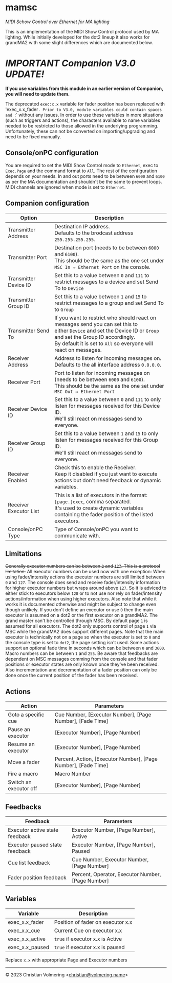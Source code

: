 # mamsc
*MIDI Schow Control over Ethernet for MA lighting*

This is an implementation of the MIDI Show Control protocol used by MA lighting.
While initially developed for the dot2 lineup it also works for grandMA2 with some slight differences which are documented below.

# *IMPORTANT Companion V3.0 UPDATE!*
**If you use variables from this module in an earlier version of Companion, you will need to update them.**

The deprecated `exec:x.x` variable for fader position has been replaced with 'exec_x.x_fader`. Prior to V3.0, module variables could contain spaces and `:` without any issues. In order to use these variables in more situations (such as triggers and actions), the characters available to name variables needed to be restricted to those allowed in the underlying programming. Unfortunately, these can not be converted on importing/upgrading and need to be fixed manually.


## Console/onPC configuration
You are required to set the MIDI Show Control mode to `Ethernet`, exec to `Exec.Page` and the command format to `All`.
The rest of the configuration depends on your needs.
In and out ports need to be between `6000` and `6100` as per the MA documentation and shouldn't be the same to prevent loops.
MIDI channels are ignored when mode is set to `Ethernet`.

## Companion configuration
| Option | Description |
| --- | --- |
| Transmitter Address | Destination IP address.<br>Defaults to the brodcast address `255.255.255.255`. |
| Transmitter Port | Destination port (needs to be between `6000` and `6100`).<br>This should be the same as the one set under `MSC In ⇒ Ethernet Port` on the console. |
| Transmitter Device ID | Set this to a value between `0` and `111` to restrict messages to a device and set Send To to `Device` |
| Transmitter Group ID | Set this to a value between `1` and `15` to restrict messages to a group and set Send To to `Group` |
| Transmitter Send To | If you want to restrict who should react on messages send you can set this to<br> either `Device` and set the Device ID or `Group` and set the Group ID accordingly.<br>By default it is set to `All` so everyone will react on messages. |
| Receiver Address | Address to listen for incoming messages on.<br>Defaults to the all interface address `0.0.0.0`. |
| Receiver Port | Port to listen for incoming messages on (needs to be between `6000` and `6100`).<br>This should be the same as the one set under `MSC Out ⇒ Ethernet Port` |
| Receiver Device ID | Set this to a value between `0` and `111` to only listen for messages received for this Device ID.<br>We'll still react on messages send to everyone. |
| Receiver Group ID | Set this to a value between `1` and `15` to only listen for messages received for this Group ID.<br>We'll still react on messages send to everyone. |
| Receiver Enabled | Check this to enable the Receiver.<br>Keep it disabled if you just want to execute actions but don't need feedback or dynamic variables. |
| Receiver Executor List | This is a list of executors in the format: `[page.]exec`, comma separated.<br>It's used to create dynamic variables containing the fader position of the listed executors. |
| Console/onPC Type | Type of Console/onPC you want to communicate with. |

## Limitations
~~Generally executor numbers can be between `0` and `127`. This is a protocol limitation.~~ All executor numbers can be used now with one exception: When using fader/intensity actions the executor numbers are still limited between `0` and `127`. The console does send and receive fader/intensity information for higher executor numbers but wraps around above `127`. So it is adviced to either stick to executors below `128` or to not use nor rely on fader/intensity actions/information when using higher executors. Also note that while it works it is documented otherwise and might be subject to change even though unlikely.
If you don't define an executor or use `0` then the main executor is assumed on a dot2 or the first executor on a grandMA2. The grand master can't be controlled through MSC.
By default page `1` is assumed for all executors. The dot2 only supports control of page `1` via MSC while the grandMA2 does support different pages. Note that the main executor is technically not on a page so when the executor is set to `0` and the console type is set to `dot2`, the page setting isn't used.
Some actions support an optional fade time in seconds which can be between `0` and `3600`.
Macro numbers can be between `1` and `255`.
Be aware that feedbacks are dependent on MSC messages comming from the console and that fader positions or executor states are only known once they've been received. Also incrementation and decrementation of a fader position can only be done once the current position of the fader has been received.

## Actions
| Action | Parameters |
| --- | --- |
| Goto a specific cue | Cue Number, [Executor Number], [Page Number], [Fade Time] |
| Pause an executor | [Executor Number], [Page Number] |
| Resume an executor | [Executor Number], [Page Number] |
| Move a fader | Percent, Action, [Executor Number], [Page Number], [Fade Time] |
| Fire a macro | Macro Number |
| Switch an executor off | [Executor Number], [Page Number] |

## Feedbacks
| Feedback | Parameters |
| --- | --- |
| Executor active state feedback | Executor Number, [Page Number], Active |
| Executor paused state feedback | Executor Number, [Page Number], Paused |
| Cue list feedback | Cue Number, Executor Number, [Page Number] |
| Fader position feedback | Percent, Operator, Executor Number, [Page Number] |

## Variables
| Variable | Description |
| --- | --- |
| exec_x.x_fader | Position of fader on executor x.x |
| exec_x.x_cue | Current Cue on executor x.x |
| exec_x.x_active | `true` if executor x.x is Active |
| exec_x.x_paused | `true` if executor x.x is paused |

Replace `x.x` with appropriate Page and Executor numbers

* * *

&copy; 2023 Christian Volmering &lt;christian@volmering.name&gt;

